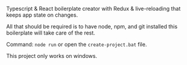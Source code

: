 Typescript & React boilerplate creator with Redux & live-reloading that keeps app state on changes.

All that should be required is to have node, npm, and git installed this boilerplate will take care of the rest.

Command: `node run` or open the `create-project.bat` file.

This project only works on windows.


